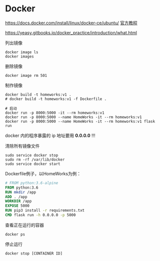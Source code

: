 # Docker

https://docs.docker.com/install/linux/docker-ce/ubuntu/
[官方教程](https://docs.docker.com/install/linux/linux-postinstall/)

https://yeasy.gitbooks.io/docker_practice/introduction/what.html

列出镜像
```shell
docker image ls
docker images
```

删除镜像
```shell
docker image rm 501
```

制作镜像
```shell
docker build -t homeworks:v1 .
# docker build -t homeworks:v1 -f Dockerfile .

# 启动
docker run -p 8000:5000 -it --rm homeworks:v1
docker run -p 8000:5000 --name HomeWorks -it --rm homeworks:v1
docker run -p 8000:5000 --name HomeWorks -it --rm homeworks:v1 flask run
```
docker 内的程序暴露的 ip 地址要用 **0.0.0.0** !!!

清除所有镜像文件
```shell
sudo service docker stop
sudo rm -rf /var/lib/docker
sudo service docker start
```

Dockerfile例子，以HomeWorks为例：
```dockerfile
# FROM python:3.6-alpine
FROM python:3.6
RUN mkdir /app
ADD . /app
WORKDIR /app
EXPOSE 5000
RUN pip3 install -r requirements.txt
CMD flask run -h 0.0.0.0 -p 5000
```

查看正在运行的容器

```shell
docker ps
```

停止运行

```shell
docker stop [CONTAINER ID]
```

